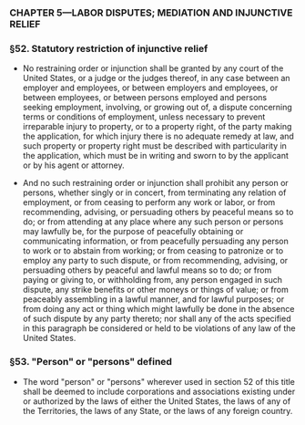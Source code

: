 ### **CHAPTER 5—LABOR DISPUTES; MEDIATION AND INJUNCTIVE RELIEF**

### §52. Statutory restriction of injunctive relief
* No restraining order or injunction shall be granted by any court of the United States, or a judge or the judges thereof, in any case between an employer and employees, or between employers and employees, or between employees, or between persons employed and persons seeking employment, involving, or growing out of, a dispute concerning terms or conditions of employment, unless necessary to prevent irreparable injury to property, or to a property right, of the party making the application, for which injury there is no adequate remedy at law, and such property or property right must be described with particularity in the application, which must be in writing and sworn to by the applicant or by his agent or attorney.

* And no such restraining order or injunction shall prohibit any person or persons, whether singly or in concert, from terminating any relation of employment, or from ceasing to perform any work or labor, or from recommending, advising, or persuading others by peaceful means so to do; or from attending at any place where any such person or persons may lawfully be, for the purpose of peacefully obtaining or communicating information, or from peacefully persuading any person to work or to abstain from working; or from ceasing to patronize or to employ any party to such dispute, or from recommending, advising, or persuading others by peaceful and lawful means so to do; or from paying or giving to, or withholding from, any person engaged in such dispute, any strike benefits or other moneys or things of value; or from peaceably assembling in a lawful manner, and for lawful purposes; or from doing any act or thing which might lawfully be done in the absence of such dispute by any party thereto; nor shall any of the acts specified in this paragraph be considered or held to be violations of any law of the United States.

### §53. "Person" or "persons" defined
* The word "person" or "persons" wherever used in section 52 of this title shall be deemed to include corporations and associations existing under or authorized by the laws of either the United States, the laws of any of the Territories, the laws of any State, or the laws of any foreign country.